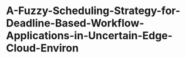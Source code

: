 # A-Fuzzy-Scheduling-Strategy-for-Deadline-Based-Workflow-Applications-in-Uncertain-Edge-Cloud-Environ